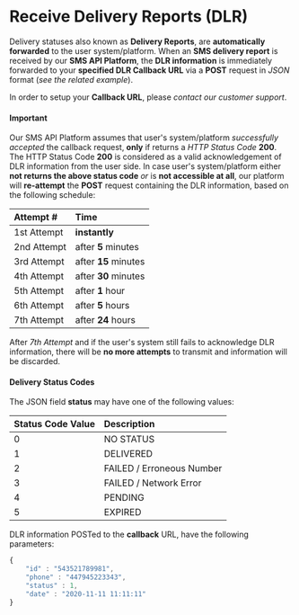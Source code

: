 # Receive Delivery Reports \(DLR\)

Delivery statuses also known as **Delivery Reports**, are **automatically forwarded** to the user system/platform. When an **SMS delivery report** is received by our **SMS API Platform**, the **DLR information** is immediately forwarded to your **specified DLR Callback URL** via a **POST** request in _JSON_ format \(_see the related example_\).

In order to setup your **Callback URL**, please _contact our customer support_.

#### Important <a id="important"></a>

Our SMS API Platform assumes that user's system/platform _successfully accepted_ the callback request, **only** if returns a _HTTP Status Code_ **200**. The HTTP Status Code **200** is considered as a valid acknowledgement of DLR information from the user side. In case user's system/platform either **not returns the above status code** _or_ is **not accessible at all**, our platform will **re-attempt** the **POST** request containing the DLR information, based on the following schedule:

| Attempt \# | Time |
| :--- | :--- |
| 1st Attempt | **instantly** |
| 2nd Attempt | after **5** minutes |
| 3rd Attempt | after **15** minutes |
| 4th Attempt | after **30** minutes |
| 5th Attempt | after **1** hour |
| 6th Attempt | after **5** hours |
| 7th Attempt | after **24** hours |

After _7th Attempt_ and if the user's system still fails to acknowledge DLR information, there will be **no more attempts** to transmit and information will be discarded.

#### Delivery Status Codes <a id="delivery-status-codes"></a>

The JSON field **status** may have one of the following values:

| Status Code Value | Description |
| :--- | :--- |
| 0 | NO STATUS |
| 1 | DELIVERED |
| 2 | FAILED / Erroneous Number |
| 3 | FAILED / Network Error |
| 4 | PENDING |
| 5 | EXPIRED |

DLR information POSTed to the **callback** URL, have the following parameters:

```javascript
{
    "id" : "543521789981",
    "phone" : "447945223343",
    "status" : 1,
    "date" : "2020-11-11 11:11:11"
}
```

